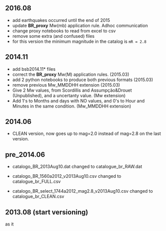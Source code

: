 ## 2016.08
- add earthquakes occurred until the end of 2015
- update **BR_proxy** Mw(mb) application rule. Adhoc communication
- change proxy notebooks to read from excel to csv
- remove some extra (and confused) files
- for this version the minimum magnitude in the catalog is ```mR = 2.8```

## 2014.11
- add bsb2014.11* files
- correct the **BR_proxy** Mw(M) application rules. (2015.03)
- add 2 python notebooks to produce both previous formats (2015.03)
- remove previous Mw_MMDDHH extension (2015.03)
- Give 2 Mw values, from Scordillis and Assumpção&Drouet (Unpublished), and a uncertanty value. (Mw extension)
- Add 1's to Months and days with NO values, and 0's to Hour and Minutes in the same condition. (Mw_MMDDHH extension)


## 2014.06
- CLEAN version, now goes up to mag=2.0 instead of mag=2.8 on the last version.


## pre_2014.06

- catalogo_BR_2013Aug10.dat changed to catalogue_br_RAW.dat

- catalogo_BR_1560a2012_v2013Aug10.csv changed to catalogue_br_FULL.csv

- catalogo_BR_select_1744a2012_mag2.8_v2013Aug10.csv changed to catalogue_br_CLEAN.csv


## 2013.08 (start versioning)
as it
